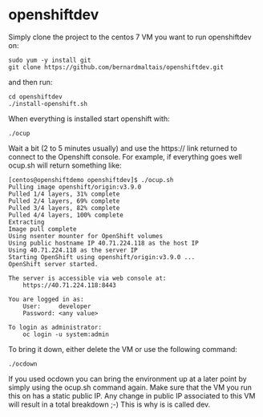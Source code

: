 # openshiftdev

Simply clone the project to the centos 7 VM you want to run openshiftdev on:

```shell
sudo yum -y install git
git clone https://github.com/bernardmaltais/openshiftdev.git
```

and then run:

```shell
cd openshiftdev
./install-openshift.sh
```

When everything is installed start openshift with:

```shell
./ocup
```

Wait a bit (2 to 5 minutes usually) and use the https:// link returned to connect to the Openshift console. For example, if everything goes well ocup.sh will return something like:

```shell
[centos@openshiftdemo openshiftdev]$ ./ocup.sh
Pulling image openshift/origin:v3.9.0
Pulled 1/4 layers, 31% complete
Pulled 2/4 layers, 69% complete
Pulled 3/4 layers, 82% complete
Pulled 4/4 layers, 100% complete
Extracting
Image pull complete
Using nsenter mounter for OpenShift volumes
Using public hostname IP 40.71.224.118 as the host IP
Using 40.71.224.118 as the server IP
Starting OpenShift using openshift/origin:v3.9.0 ...
OpenShift server started.

The server is accessible via web console at:
    https://40.71.224.118:8443

You are logged in as:
    User:     developer
    Password: <any value>

To login as administrator:
    oc login -u system:admin
```

To bring it down, either delete the VM or use the following command:

```shell
./ocdown
```

If you used ocdown you can bring the environment up at a later point by simply using the ocup.sh command again. Make sure that the VM you run this on has a static public IP. Any change in public IP associated to this VM will result in a total breakdown ;-) This is why is is called dev.
